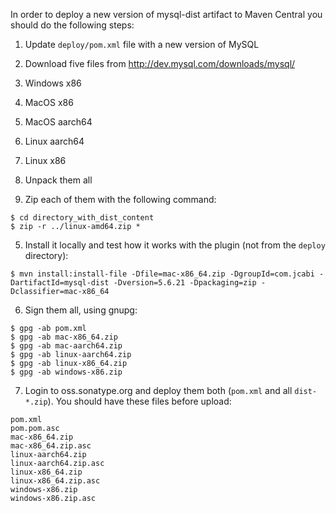 In order to deploy a new version of mysql-dist artifact to Maven Central you should do the following steps:

 1. Update `deploy/pom.xml` file with a new version of MySQL

 2. Download five files from http://dev.mysql.com/downloads/mysql/

   1. Windows x86
   2. MacOS x86
   3. MacOS aarch64
   4. Linux aarch64
   5. Linux x86

 3. Unpack them all

 4. Zip each of them with the following command:

```
$ cd directory_with_dist_content
$ zip -r ../linux-amd64.zip *
```

 5. Install it locally and test how it works with the plugin (not from the `deploy` directory):

```
$ mvn install:install-file -Dfile=mac-x86_64.zip -DgroupId=com.jcabi -DartifactId=mysql-dist -Dversion=5.6.21 -Dpackaging=zip -Dclassifier=mac-x86_64
```

 6. Sign them all, using gnupg:

```
$ gpg -ab pom.xml
$ gpg -ab mac-x86_64.zip
$ gpg -ab mac-aarch64.zip
$ gpg -ab linux-aarch64.zip
$ gpg -ab linux-x86_64.zip
$ gpg -ab windows-x86.zip
```

 7. Login to oss.sonatype.org and deploy them both (`pom.xml` and all `dist-*.zip`). You should have these files before upload:

```
pom.xml
pom.pom.asc
mac-x86_64.zip
mac-x86_64.zip.asc
linux-aarch64.zip
linux-aarch64.zip.asc
linux-x86_64.zip
linux-x86_64.zip.asc
windows-x86.zip
windows-x86.zip.asc
```
